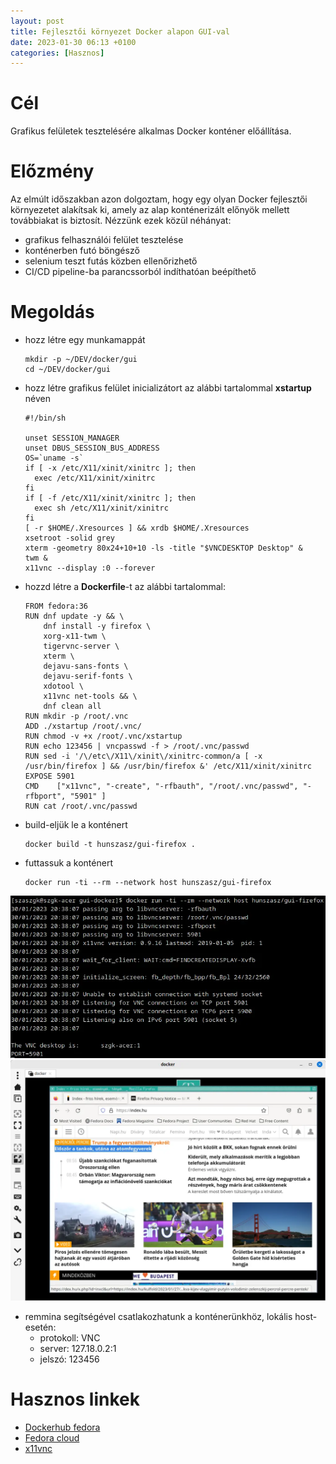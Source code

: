```yaml
---
layout: post
title: Fejlesztői környezet Docker alapon GUI-val
date: 2023-01-30 06:13 +0100
categories: [Hasznos]
---
```


# Cél
Grafikus felületek tesztelésére alkalmas Docker konténer előállítása.

# Előzmény
Az elmúlt időszakban azon dolgoztam, hogy egy olyan Docker fejlesztői környezetet alakítsak ki, amely az alap konténerizált előnyök mellett továbbiakat is biztosít. Nézzünk ezek közül néhányat:

* grafikus felhasználói felület tesztelése
* konténerben futó böngésző
* selenium teszt futás közben ellenőrizhető
* CI/CD pipeline-ba parancssorból indíthatóan beépíthető

# Megoldás

* hozz létre egy munkamappát
	```shell
	mkdir -p ~/DEV/docker/gui
	cd ~/DEV/docker/gui
	```
* hozz létre grafikus felület inicializátort az alábbi tartalommal **xstartup** néven
	```shell
	#!/bin/sh

	unset SESSION_MANAGER
	unset DBUS_SESSION_BUS_ADDRESS
	OS=`uname -s`
	if [ -x /etc/X11/xinit/xinitrc ]; then
	  exec /etc/X11/xinit/xinitrc
	fi
	if [ -f /etc/X11/xinit/xinitrc ]; then
	  exec sh /etc/X11/xinit/xinitrc
	fi
	[ -r $HOME/.Xresources ] && xrdb $HOME/.Xresources
	xsetroot -solid grey
	xterm -geometry 80x24+10+10 -ls -title "$VNCDESKTOP Desktop" &
	twm &
	x11vnc --display :0 --forever
	```
* hozzd létre a **Dockerfile**-t az alábbi tartalommal:
	```shell
	FROM fedora:36
	RUN dnf update -y && \
	    dnf install -y firefox \
		xorg-x11-twm \
		tigervnc-server \
		xterm \
		dejavu-sans-fonts \
		dejavu-serif-fonts \
		xdotool \
		x11vnc net-tools && \
		dnf clean all
	RUN mkdir -p /root/.vnc
	ADD ./xstartup /root/.vnc/
	RUN chmod -v +x /root/.vnc/xstartup
	RUN echo 123456 | vncpasswd -f > /root/.vnc/passwd
	RUN sed -i '/\/etc\/X11\/xinit\/xinitrc-common/a [ -x /usr/bin/firefox ] && /usr/bin/firefox &' /etc/X11/xinit/xinitrc
	EXPOSE 5901
	CMD    ["x11vnc", "-create", "-rfbauth", "/root/.vnc/passwd", "-rfbport", "5901" ]
	RUN cat /root/.vnc/passwd
	```

* build-eljük le a konténert
	```shell
	docker build -t hunszasz/gui-firefox .
	```

* futtassuk a konténert
	```shell
	docker run -ti --rm --network host hunszasz/gui-firefox
	```

![docker-run](/assets/docker-run.webp)
![remmina-docker](/assets/remmina-docker.webp)

* remmina segítségével csatlakozhatunk a konténerünkhöz, lokális host-esetén:
	* protokoll: VNC
	* server: 127.18.0.2:1
	* jelszó: 123456

# Hasznos linkek
* [Dockerhub fedora](https://hub.docker.com/_/fedora)
* [Fedora cloud](https://github.com/fedora-cloud/Fedora-Dockerfiles)
* [x11vnc](https://tecadmin.net/how-to-install-x11vnc-server-on-fedora/)

